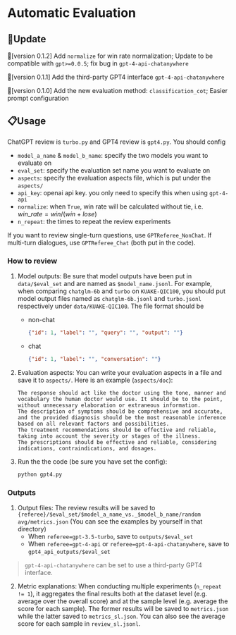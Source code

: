 # Automatic Evaluation

## 🚀Update
📢[version 0.1.2] Add `normalize` for win rate normalization; Update to be compatible with `gpt>=0.0.5`; fix bug in `gpt-4-api-chatanywhere`

📢[version 0.1.1] Add the third-party GPT4 interface `gpt-4-api-chatanywhere`

📢[version 0.1.0] Add the new evaluation method: `classification_cot`; Easier prompt configuration


## 📋Usage

ChatGPT review is `turbo.py` and GPT4 review is `gpt4.py`. You should config

- `model_a_name` & `model_b_name`: specify the two models you want to evaluate on
- `eval_set`: specify the evaluation set name you want to evaluate on
- `aspects`: specify the evaluation aspects file, which is put under the `aspects/`
- `api_key`: openai api key. you only need to specify this when using `gpt-4-api`
- `normalize`: when `True`, win rate will be calculated without tie, i.e. $win\_rate=win/(win+lose)$
- `n_repeat`: the times to repeat the review experiments


If you want to review single-turn questions, use `GPTReferee_NonChat`. If multi-turn dialogues, use `GPTReferee_Chat` (both put in the code).


### How to review
1. Model outputs: 
   Be sure that model outputs have been put in `data/$eval_set` and are named as `$model_name.jsonl`. For example, when comparing `chatglm-6b` and `turbo` on `KUAKE-QIC100`, you should put model output files named as `chatglm-6b.jsonl` and `turbo.jsonl` respectively under `data/KUAKE-QIC100`. The file format should be 
    - non-chat
        ```json
        {"id": 1, "label": "", "query": "", "output": ""}
        ```

    - chat
        ```json
        {"id": 1, "label": "", "conversation": ""}
        ```


2. Evaluation aspects: You can write your evaluation aspects in a file and save it to `aspects/`. Here is an example (`aspects/doc`):
    ```
    The response should act like the doctor using the tone, manner and vocabulary the human doctor would use. It should be to the point, without unnecessary elaboration or extraneous information.
    The description of symptoms should be comprehensive and accurate, and the provided diagnosis should be the most reasonable inference based on all relevant factors and possibilities.
    The treatment recommendations should be effective and reliable, taking into account the severity or stages of the illness.
    The prescriptions should be effective and reliable, considering indications, contraindications, and dosages.
    ```

3. Run the the code (be sure you have set the config): 
    ```bash
    python gpt4.py
    ```


### Outputs
1. Output files: 
   The review results will be saved to `{referee}/$eval_set/$model_a_name_vs._$model_b_name/random avg/metrics.json` (You can see the examples by yourself in that directory)
    - When `referee=gpt-3.5-turbo`, save to `outputs/$eval_set`
    - When `referee=gpt-4-api` or `referee=gpt-4-api-chatanywhere`, save to `gpt4_api_outputs/$eval_set`

> `gpt-4-api-chatanywhere` can be set to use a third-party GPT4 interface.



2. Metric explanations: 
When conducting multiple experiments (`n_repeat != 1`), it aggregates the final results both at the dataset level (e.g. average over the overall score) and at the sample level (e.g. average the score for each sample). The former results will be saved to `metrics.json` while the latter saved to `metrics_sl.json`. You can also see the average score for each sample in `review_sl.jsonl`.











